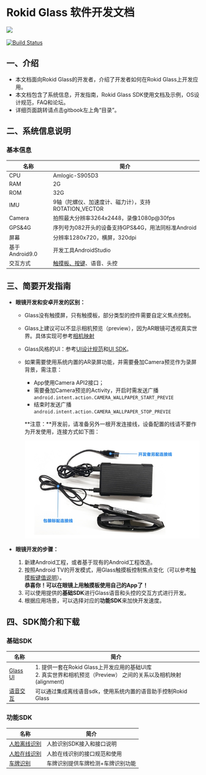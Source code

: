 

# Rokid Glass 软件开发文档

<img width="280" src="images/glassConnectDock.png">

[![Build Status](https://travis-ci.org/RokidGlass/glass2-docs.svg?branch=master)](https://travis-ci.org/github/RokidGlass/glass2-docs)

## 一、介绍
-   本文档面向Rokid Glass的开发者，介绍了开发者如何在Rokid Glass上开发应用。   
-   本文档包含了系统信息，开发指南，Rokid Glass SDK使用文档及示例，OS设计规范，FAQ和论坛。
-   详细页面跳转请点击gitbook左上角“目录”。

## 二、系统信息说明
### 基本信息
|名称|简介|
|---|---|
| CPU | Amlogic-S905D3|
| RAM |2G|
| ROM |32G|
| IMU |9轴（陀螺仪、加速度计、磁力计），支持ROTATION_VECTOR|
| Camera |拍照最大分辨率3264x2448，录像1080p@30fps|
| GPS&4G| 序列号为082开头的设备支持GPS&4G，用法同标准Android |
| 屏幕 | 分辨率1280x720，横屏，320dpi|
| 基于Android9.0 |开发工具AndroidStudio|
| 交互方式 |[触摸板、按键](1-system/index.md)、语音、头控|

## 三、简要开发指南
* **眼镜开发和安卓开发的区别：**
  * Glass没有触摸屏，只有触摸板，部分类型的控件需要自定义焦点控制。
  * Glass上建议可以不显示相机预览（preview），因为AR眼镜可透视真实世界。具体实现可参考[相机映射](2-sdk/5-ui-sdk/index.md#三、功能列表)
  * Glass风格的UI：参考[UI设计规范](5-design/index.md)和[UI SDK](2-sdk/5-ui-sdk/index.md)。
  * 如果需要使用系统内置的AR录屏功能，并需要叠加Camera预览作为录屏背景，需注意：
	* App使用Camera API2接口；
	* 需要叠加Camera预览的Activity，开启时需发送广播 ``android.intent.action.CAMERA_WALLPAPER_START_PREVIE``
	* 结束时发送广播 ``android.intent.action.CAMERA_WALLPAPER_STOP_PREVIE``

    **注意：**开发前，请准备另外一根开发连接线，设备配置的线请不要作为开发使用，连接方式如下图：
    
    <img src="images/connect_tips.jpg">

* **眼镜开发的步骤：**
  1. 新建Android工程，或者基于现有的Android工程改造。
  2. 按照Android TV的开发模式，用Glass触摸板控制焦点变化（可以参考[触摸板键值说明](1-system/index.md)）。<br>**恭喜你！可以在眼镜上用触摸板使用自己的App了！**
  3. 可以使用提供的**基础SDK**进行Glass语音和头控的交互方式进行开发。
  4. 根据应用场景，可以选择对应的**功能SDK**来加快开发速度。

## 四、SDK简介和下载
### 基础SDK
|名称|简介|
|---|---|
| [Glass UI](2-sdk/5-ui-sdk/index.md) | 1. 提供一套在Rokid Glass上开发应用的基础UI库<br>2. 真实世界和相机预览（Preview） 之间的关系以及相机映射(alignment)<br>|
| [语音交互](2-sdk/3-voice-sdk/InstructSdk/InstructSdk.md)| 可以通过集成离线语音sdk，使用系统内置的语音助手控制Rokid Glass|

### 功能SDK
|名称|简介|
|---|---|
| [人脸离线识别](2-sdk/1-face-sdk/index.md) | 人脸识别SDK接入和接口说明|
| [人脸在线识别](2-sdk/1-face-online-sdk/index.md)| 人脸在线识别的接口规范和使用|
| [车牌识别](2-sdk/2-lpr-sdk/index.md)|车牌识别提供车牌检测+车牌识别功能 |


